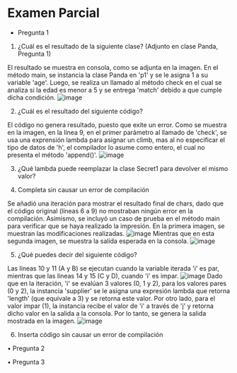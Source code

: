 # Examen Parcial

- Pregunta 1

1. ¿Cuál es el resultado de la siguiente clase? (Adjunto en clase Panda, Pregunta 1)

El resultado se muestra en consola, como  se adjunta en la imagen. En el método main, se instancia la clase Panda en 'p1' y se le asigna 1 a su variable 'age'. Luego, se realiza un llamado al método check en el cual se analiza si la edad es menor a 5 y se entrega 'match' debido a que cumple dicha condición.
![image](https://user-images.githubusercontent.com/57854488/201108412-047ce103-3179-4ba8-aad5-e3c927d53fc4.png)

2. ¿Cuál es el resultado del siguiente código?

El código no genera resultado, puesto que exite un error. Como se muestra en la imagen, en la línea 9, en el primer parámetro al llamado de 'check', se usa una exprensión lambda para asignar un climb, mas al no especificar el tipo de datos de 'h', el compilador lo asume como entero, el cual no presenta el método 'append()'.
![image](https://user-images.githubusercontent.com/57854488/201109108-9075ced6-22fd-438d-808b-268fd3169a02.png)

3. ¿Qué lambda puede reemplazar la clase Secret1 para devolver el mismo valor?


4. Completa sin causar un error de compilación

Se añadió una iteración para mostrar el resultado final de chars, dado que el código original (líneas 6 a 9) no mostraban ningún error en la compilación. Asimismo, se incluyó un caso de prueba en el método main para verificar que se haya realizado la impresión. En la primera imagen, se muestran las modificaciones realizadas.
![image](https://user-images.githubusercontent.com/57854488/201112608-a1436a55-ccf2-48db-8c0c-d22fa12c3c45.png)
Mientras que en esta segunda imagen, se muestra la salida esperada en la consola.
![image](https://user-images.githubusercontent.com/57854488/201113052-a0d7dd35-f8f2-4541-8eba-9e1b392cd314.png)

5. ¿Qué puedes decir del siguiente código?

Las líneas 10 y 11 (A y B) se ejecutan cuando la variable iterada 'i' es par, mientras que las líneas 14 y 15 (C y D), cuando 'i' es impar.
![image](https://user-images.githubusercontent.com/57854488/201114409-264c39e4-fcd8-4c16-b06f-f50f3eea6162.png)
Dado que en la iteración, 'i' se evalúan 3 valores (0, 1 y 2), para los valores pares (0 y 2), la instancia 'supplier' se le asigna una expresión lambda que retorna 'length' (que equivale a 3) y se retorna este valor. Por otro lado, para el valor impar (1), la instancia recibe el valor de 'i' a través de 'j' y retorna dicho valor en la salida a la consola. Por lo tanto, se genera la salida mostrada en la imagen.
![image](https://user-images.githubusercontent.com/57854488/201114441-0a70ccb1-4875-4bd0-94a1-d8e83f1a72fd.png)

6. Inserta código sin causar un error de compilación




• Pregunta 2





• Pregunta 3

